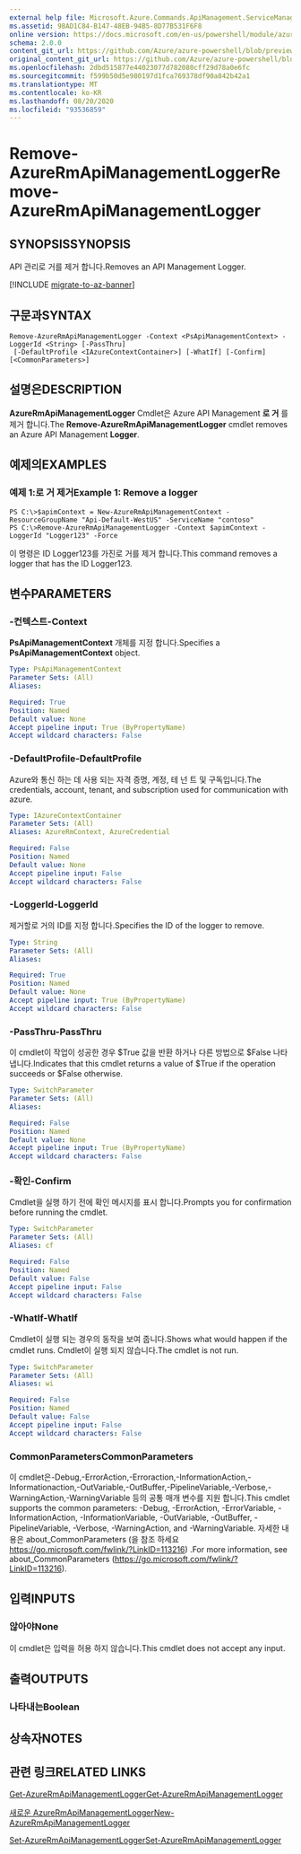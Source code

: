 ```yaml
---
external help file: Microsoft.Azure.Commands.ApiManagement.ServiceManagement.dll-Help.xml
ms.assetid: 98AD1C84-B147-48EB-94B5-8D77B531F6F8
online version: https://docs.microsoft.com/en-us/powershell/module/azurerm.apimanagement/remove-azurermapimanagementlogger
schema: 2.0.0
content_git_url: https://github.com/Azure/azure-powershell/blob/preview/src/ResourceManager/ApiManagement/Commands.ApiManagement/help/Remove-AzureRmApiManagementLogger.md
original_content_git_url: https://github.com/Azure/azure-powershell/blob/preview/src/ResourceManager/ApiManagement/Commands.ApiManagement/help/Remove-AzureRmApiManagementLogger.md
ms.openlocfilehash: 2dbd515877e44023077d782080cff29d78a0e6fc
ms.sourcegitcommit: f599b50d5e980197d1fca769378df90a842b42a1
ms.translationtype: MT
ms.contentlocale: ko-KR
ms.lasthandoff: 08/20/2020
ms.locfileid: "93536859"
---
```

# <span data-ttu-id="6bd5e-101">Remove-AzureRmApiManagementLogger</span><span class="sxs-lookup"><span data-stu-id="6bd5e-101">Remove-AzureRmApiManagementLogger</span></span>

## <span data-ttu-id="6bd5e-102">SYNOPSIS</span><span class="sxs-lookup"><span data-stu-id="6bd5e-102">SYNOPSIS</span></span>
<span data-ttu-id="6bd5e-103">API 관리로 거를 제거 합니다.</span><span class="sxs-lookup"><span data-stu-id="6bd5e-103">Removes an API Management Logger.</span></span>

[!INCLUDE [migrate-to-az-banner](../../includes/migrate-to-az-banner.md)]

## <span data-ttu-id="6bd5e-104">구문과</span><span class="sxs-lookup"><span data-stu-id="6bd5e-104">SYNTAX</span></span>

```
Remove-AzureRmApiManagementLogger -Context <PsApiManagementContext> -LoggerId <String> [-PassThru]
 [-DefaultProfile <IAzureContextContainer>] [-WhatIf] [-Confirm] [<CommonParameters>]
```

## <span data-ttu-id="6bd5e-105">설명은</span><span class="sxs-lookup"><span data-stu-id="6bd5e-105">DESCRIPTION</span></span>
<span data-ttu-id="6bd5e-106">**AzureRmApiManagementLogger** Cmdlet은 Azure API Management **로 거** 를 제거 합니다.</span><span class="sxs-lookup"><span data-stu-id="6bd5e-106">The **Remove-AzureRmApiManagementLogger** cmdlet removes an Azure API Management **Logger**.</span></span>

## <span data-ttu-id="6bd5e-107">예제의</span><span class="sxs-lookup"><span data-stu-id="6bd5e-107">EXAMPLES</span></span>

### <span data-ttu-id="6bd5e-108">예제 1:로 거 제거</span><span class="sxs-lookup"><span data-stu-id="6bd5e-108">Example 1: Remove a logger</span></span>
```
PS C:\>$apimContext = New-AzureRmApiManagementContext -ResourceGroupName "Api-Default-WestUS" -ServiceName "contoso"
PS C:\>Remove-AzureRmApiManagementLogger -Context $apimContext -LoggerId "Logger123" -Force
```

<span data-ttu-id="6bd5e-109">이 명령은 ID Logger123를 가진로 거를 제거 합니다.</span><span class="sxs-lookup"><span data-stu-id="6bd5e-109">This command removes a logger that has the ID Logger123.</span></span>

## <span data-ttu-id="6bd5e-110">변수</span><span class="sxs-lookup"><span data-stu-id="6bd5e-110">PARAMETERS</span></span>

### <span data-ttu-id="6bd5e-111">-컨텍스트</span><span class="sxs-lookup"><span data-stu-id="6bd5e-111">-Context</span></span>
<span data-ttu-id="6bd5e-112">**PsApiManagementContext** 개체를 지정 합니다.</span><span class="sxs-lookup"><span data-stu-id="6bd5e-112">Specifies a **PsApiManagementContext** object.</span></span>

```yaml
Type: PsApiManagementContext
Parameter Sets: (All)
Aliases: 

Required: True
Position: Named
Default value: None
Accept pipeline input: True (ByPropertyName)
Accept wildcard characters: False
```

### <span data-ttu-id="6bd5e-113">-DefaultProfile</span><span class="sxs-lookup"><span data-stu-id="6bd5e-113">-DefaultProfile</span></span>
<span data-ttu-id="6bd5e-114">Azure와 통신 하는 데 사용 되는 자격 증명, 계정, 테 넌 트 및 구독입니다.</span><span class="sxs-lookup"><span data-stu-id="6bd5e-114">The credentials, account, tenant, and subscription used for communication with azure.</span></span>
 
```yaml
Type: IAzureContextContainer
Parameter Sets: (All)
Aliases: AzureRmContext, AzureCredential

Required: False
Position: Named
Default value: None
Accept pipeline input: False
Accept wildcard characters: False
```

### <span data-ttu-id="6bd5e-115">-LoggerId</span><span class="sxs-lookup"><span data-stu-id="6bd5e-115">-LoggerId</span></span>
<span data-ttu-id="6bd5e-116">제거할로 거의 ID를 지정 합니다.</span><span class="sxs-lookup"><span data-stu-id="6bd5e-116">Specifies the ID of the logger to remove.</span></span>

```yaml
Type: String
Parameter Sets: (All)
Aliases: 

Required: True
Position: Named
Default value: None
Accept pipeline input: True (ByPropertyName)
Accept wildcard characters: False
```

### <span data-ttu-id="6bd5e-117">-PassThru</span><span class="sxs-lookup"><span data-stu-id="6bd5e-117">-PassThru</span></span>
<span data-ttu-id="6bd5e-118">이 cmdlet이 작업이 성공한 경우 $True 값을 반환 하거나 다른 방법으로 $False 나타냅니다.</span><span class="sxs-lookup"><span data-stu-id="6bd5e-118">Indicates that this cmdlet returns a value of $True if the operation succeeds or $False otherwise.</span></span>

```yaml
Type: SwitchParameter
Parameter Sets: (All)
Aliases: 

Required: False
Position: Named
Default value: None
Accept pipeline input: True (ByPropertyName)
Accept wildcard characters: False
```

### <span data-ttu-id="6bd5e-119">-확인</span><span class="sxs-lookup"><span data-stu-id="6bd5e-119">-Confirm</span></span>
<span data-ttu-id="6bd5e-120">Cmdlet을 실행 하기 전에 확인 메시지를 표시 합니다.</span><span class="sxs-lookup"><span data-stu-id="6bd5e-120">Prompts you for confirmation before running the cmdlet.</span></span>

```yaml
Type: SwitchParameter
Parameter Sets: (All)
Aliases: cf

Required: False
Position: Named
Default value: False
Accept pipeline input: False
Accept wildcard characters: False
```

### <span data-ttu-id="6bd5e-121">-WhatIf</span><span class="sxs-lookup"><span data-stu-id="6bd5e-121">-WhatIf</span></span>
<span data-ttu-id="6bd5e-122">Cmdlet이 실행 되는 경우의 동작을 보여 줍니다.</span><span class="sxs-lookup"><span data-stu-id="6bd5e-122">Shows what would happen if the cmdlet runs.</span></span>
<span data-ttu-id="6bd5e-123">Cmdlet이 실행 되지 않습니다.</span><span class="sxs-lookup"><span data-stu-id="6bd5e-123">The cmdlet is not run.</span></span>

```yaml
Type: SwitchParameter
Parameter Sets: (All)
Aliases: wi

Required: False
Position: Named
Default value: False
Accept pipeline input: False
Accept wildcard characters: False
```

### <span data-ttu-id="6bd5e-124">CommonParameters</span><span class="sxs-lookup"><span data-stu-id="6bd5e-124">CommonParameters</span></span>
<span data-ttu-id="6bd5e-125">이 cmdlet은-Debug,-ErrorAction,-Erroraction,-InformationAction,-Informationaction,-OutVariable,-OutBuffer,-PipelineVariable,-Verbose,-WarningAction,-WarningVariable 등의 공통 매개 변수를 지원 합니다.</span><span class="sxs-lookup"><span data-stu-id="6bd5e-125">This cmdlet supports the common parameters: -Debug, -ErrorAction, -ErrorVariable, -InformationAction, -InformationVariable, -OutVariable, -OutBuffer, -PipelineVariable, -Verbose, -WarningAction, and -WarningVariable.</span></span> <span data-ttu-id="6bd5e-126">자세한 내용은 about_CommonParameters (을 참조 하세요 https://go.microsoft.com/fwlink/?LinkID=113216) .</span><span class="sxs-lookup"><span data-stu-id="6bd5e-126">For more information, see about_CommonParameters (https://go.microsoft.com/fwlink/?LinkID=113216).</span></span>

## <span data-ttu-id="6bd5e-127">입력</span><span class="sxs-lookup"><span data-stu-id="6bd5e-127">INPUTS</span></span>

### <span data-ttu-id="6bd5e-128">않아야</span><span class="sxs-lookup"><span data-stu-id="6bd5e-128">None</span></span>
<span data-ttu-id="6bd5e-129">이 cmdlet은 입력을 허용 하지 않습니다.</span><span class="sxs-lookup"><span data-stu-id="6bd5e-129">This cmdlet does not accept any input.</span></span>

## <span data-ttu-id="6bd5e-130">출력</span><span class="sxs-lookup"><span data-stu-id="6bd5e-130">OUTPUTS</span></span>

### <span data-ttu-id="6bd5e-131">나타내는</span><span class="sxs-lookup"><span data-stu-id="6bd5e-131">Boolean</span></span>

## <span data-ttu-id="6bd5e-132">상속자</span><span class="sxs-lookup"><span data-stu-id="6bd5e-132">NOTES</span></span>

## <span data-ttu-id="6bd5e-133">관련 링크</span><span class="sxs-lookup"><span data-stu-id="6bd5e-133">RELATED LINKS</span></span>

[<span data-ttu-id="6bd5e-134">Get-AzureRmApiManagementLogger</span><span class="sxs-lookup"><span data-stu-id="6bd5e-134">Get-AzureRmApiManagementLogger</span></span>](./Get-AzureRmApiManagementLogger.md)

[<span data-ttu-id="6bd5e-135">새로운 AzureRmApiManagementLogger</span><span class="sxs-lookup"><span data-stu-id="6bd5e-135">New-AzureRmApiManagementLogger</span></span>](./New-AzureRmApiManagementLogger.md)

[<span data-ttu-id="6bd5e-136">Set-AzureRmApiManagementLogger</span><span class="sxs-lookup"><span data-stu-id="6bd5e-136">Set-AzureRmApiManagementLogger</span></span>](./Set-AzureRmApiManagementLogger.md)


